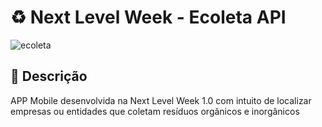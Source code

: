 # :recycle: Next Level Week - Ecoleta API

![ecoleta](https://user-images.githubusercontent.com/10531605/83702944-89b9c080-a5e4-11ea-9bf9-e42df6dc5638.jpg)

## :blue_book: Descrição

APP Mobile desenvolvida na Next Level Week 1.0 com intuito de localizar empresas ou entidades que coletam resíduos orgânicos e inorgânicos
